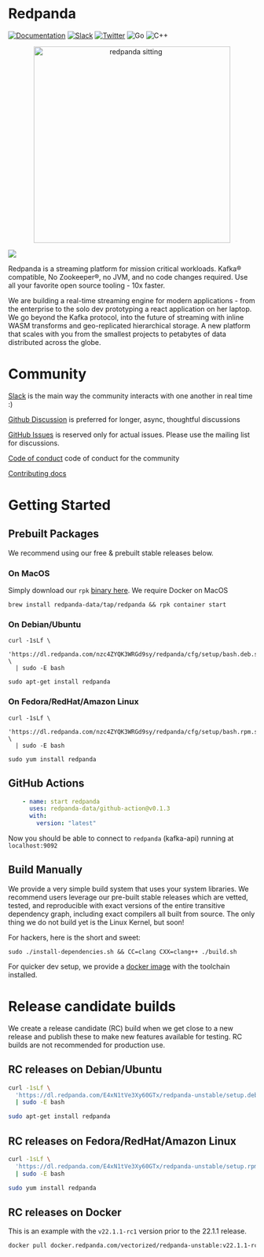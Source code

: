 
# Redpanda

[![Documentation](https://img.shields.io/badge/documentation-black)](https://redpanda.com/documentation)
[![Slack](https://img.shields.io/badge/slack-purple)](https://redpanda.com/slack)
[![Twitter](https://img.shields.io/twitter/follow/redpandadata.svg?style=social&label=Follow)](https://twitter.com/intent/follow?screen_name=redpandadata)
![Go](https://github.com/redpanda-data/redpanda/workflows/Go/badge.svg)
![C++](https://github.com/redpanda-data/redpanda/workflows/build-test/badge.svg)

[<p align="center"><img src="docs/PANDA_sitting.jpg" alt="redpanda sitting" width="400"/></p>](https://redpanda.com/redpanda)
<img src="https://static.scarf.sh/a.png?x-pxid=3c187215-e862-4b67-8057-45aa9a779055" />

Redpanda is a streaming platform for mission critical workloads. Kafka® compatible, 
No Zookeeper®, no JVM, and no code changes required. Use all your favorite open source tooling - 10x faster.

We are building a real-time streaming engine for modern applications - from the 
enterprise to the solo dev prototyping a react application on her laptop. 
We go beyond the Kafka protocol, into the future of streaming with inline WASM 
transforms and geo-replicated hierarchical storage. A new platform that scales with 
you from the smallest projects to petabytes of data distributed across the globe.

# Community

[Slack](https://redpanda.com/slack) is the main way the community interacts with one another in real time :) 

[Github Discussion](https://github.com/redpanda-data/redpanda/discussions) is preferred for longer, async, thoughtful discussions

[GitHub Issues](https://github.com/redpanda-data/redpanda/issues) is reserved only for actual issues. Please use the mailing list for discussions.

[Code of conduct](./CODE_OF_CONDUCT.md) code of conduct for the community

[Contributing docs](./CONTRIBUTING.md)  

# Getting Started

## Prebuilt Packages

We recommend using our free & prebuilt stable releases below.  

### On MacOS

Simply download our `rpk` [binary here](https://github.com/redpanda-data/redpanda/releases). We require Docker on MacOS

```
brew install redpanda-data/tap/redpanda && rpk container start
```

### On Debian/Ubuntu

```
curl -1sLf \
  'https://dl.redpanda.com/nzc4ZYQK3WRGd9sy/redpanda/cfg/setup/bash.deb.sh' \
  | sudo -E bash
  
sudo apt-get install redpanda
```

### On Fedora/RedHat/Amazon Linux

```
curl -1sLf \
  'https://dl.redpanda.com/nzc4ZYQK3WRGd9sy/redpanda/cfg/setup/bash.rpm.sh' \
  | sudo -E bash
  
sudo yum install redpanda
```

## GitHub Actions


```yaml
    - name: start redpanda
      uses: redpanda-data/github-action@v0.1.3
      with:
        version: "latest"
```

Now you should be able to connect to `redpanda` (kafka-api) running at `localhost:9092` 


## Build Manually

We provide a very simple build system that uses your system libraries. We recommend
users leverage our pre-built stable releases which are vetted, tested, and reproducible with exact
versions of the entire transitive dependency graph, including exact compilers
all built from source. The only thing we do not build yet is the Linux Kernel, but soon!

For hackers, here is the short and sweet:

```
sudo ./install-dependencies.sh && CC=clang CXX=clang++ ./build.sh
```

For quicker dev setup, we provide a [docker image](tools/docker/README.md) with the toolchain installed.

# Release candidate builds

We create a release candidate (RC) build when we get close to a new release and publish these to make new features available for testing. 
RC builds are not recommended for production use.

## RC releases on Debian/Ubuntu

```bash
curl -1sLf \
  'https://dl.redpanda.com/E4xN1tVe3Xy60GTx/redpanda-unstable/setup.deb.sh' \
  | sudo -E bash

sudo apt-get install redpanda
```

## RC releases on Fedora/RedHat/Amazon Linux

```bash
curl -1sLf \
  'https://dl.redpanda.com/E4xN1tVe3Xy60GTx/redpanda-unstable/setup.rpm.sh' \
  | sudo -E bash

sudo yum install redpanda
```

## RC releases on Docker

This is an example with the `v22.1.1-rc1` version prior to the 22.1.1 release.

```bash
docker pull docker.redpanda.com/vectorized/redpanda-unstable:v22.1.1-rc1
```
